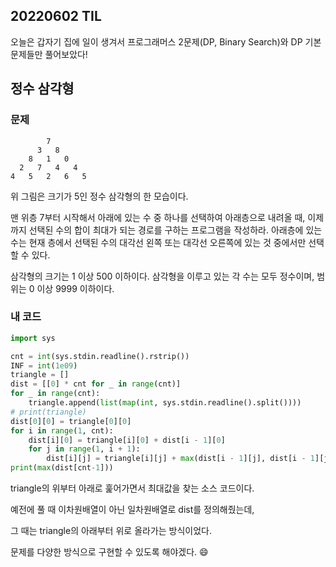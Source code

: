 ## 20220602 TIL

오늘은 갑자기 집에 일이 생겨서 프로그래머스 2문제(DP, Binary Search)와 DP 기본 문제들만 풀어보았다!



## 정수 삼각형

### 문제

```
        7
      3   8
    8   1   0
  2   7   4   4
4   5   2   6   5
```

위 그림은 크기가 5인 정수 삼각형의 한 모습이다.

맨 위층 7부터 시작해서 아래에 있는 수 중 하나를 선택하여 아래층으로 내려올 때, 이제까지 선택된 수의 합이 최대가 되는 경로를 구하는 프로그램을 작성하라. 아래층에 있는 수는 현재 층에서 선택된 수의 대각선 왼쪽 또는 대각선 오른쪽에 있는 것 중에서만 선택할 수 있다.

삼각형의 크기는 1 이상 500 이하이다. 삼각형을 이루고 있는 각 수는 모두 정수이며, 범위는 0 이상 9999 이하이다.

### 내 코드

```python
import sys

cnt = int(sys.stdin.readline().rstrip())
INF = int(1e09)
triangle = []
dist = [[0] * cnt for _ in range(cnt)]
for _ in range(cnt):
    triangle.append(list(map(int, sys.stdin.readline().split())))
# print(triangle)
dist[0][0] = triangle[0][0]
for i in range(1, cnt):
    dist[i][0] = triangle[i][0] + dist[i - 1][0]
    for j in range(1, i + 1):
        dist[i][j] = triangle[i][j] + max(dist[i - 1][j], dist[i - 1][j - 1])
print(max(dist[cnt-1]))
```



triangle의 위부터 아래로 훑어가면서 최대값을 찾는 소스 코드이다.

예전에 풀 때 이차원배열이 아닌 일차원배열로 dist를 정의해줬는데,

그 때는 triangle의 아래부터 위로 올라가는 방식이었다.

문제를 다양한 방식으로 구현할 수 있도록 해야겠다. :smile: